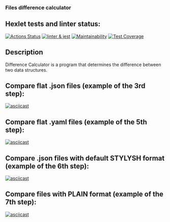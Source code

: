 ### Files difference calculator


## Hexlet tests and linter status:

[![Actions Status](https://github.com/elen-oz/frontend-project-46/workflows/hexlet-check/badge.svg)](https://github.com/elen-oz/frontend-project-46/actions)
[![linter & jest](https://github.com/elen-oz/frontend-project-46/actions/workflows/main.yml/badge.svg)](https://github.com/elen-oz/frontend-project-46/actions)
[![Maintainability](https://api.codeclimate.com/v1/badges/b9ef39d04bc8f5341ea4/maintainability)](https://codeclimate.com/github/elen-oz/frontend-project-46/maintainability)
[![Test Coverage](https://api.codeclimate.com/v1/badges/b9ef39d04bc8f5341ea4/test_coverage)](https://codeclimate.com/github/elen-oz/frontend-project-46/test_coverage)


## Description
Difference Calculator is a program that determines the difference between two data structures.


## Compare flat .json files (example of the 3rd step):

[![asciicast](https://asciinema.org/a/wEbyKZLIJlC9YBNzQZwwAuFuI.svg)](https://asciinema.org/a/wEbyKZLIJlC9YBNzQZwwAuFuI)

## Compare flat .yaml files (example of the 5th step):

[![asciicast](https://asciinema.org/a/ZrIEv64fEbsmRft2kItoH1IRt.svg)](https://asciinema.org/a/ZrIEv64fEbsmRft2kItoH1IRt)

## Compare .json files with default STYLYSH format (example of the 6th step):

[![asciicast](https://asciinema.org/a/GHSZ69tAHY1mv0VhTQesiCtuK.svg)](https://asciinema.org/a/GHSZ69tAHY1mv0VhTQesiCtuK)

## Compare files with PLAIN format (example of the 7th step):

[![asciicast](https://asciinema.org/a/Uwm1UFdNDcdoY8U68h2ueJv3U.svg)](https://asciinema.org/a/Uwm1UFdNDcdoY8U68h2ueJv3U)